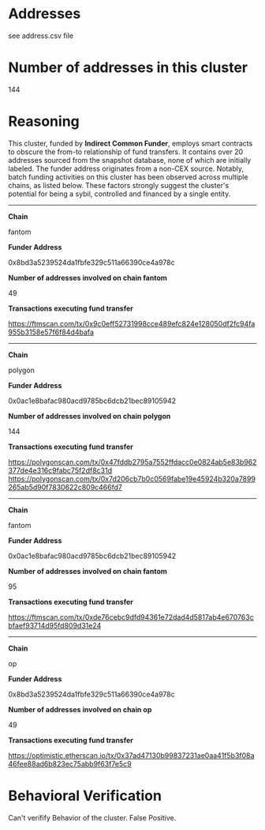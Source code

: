 # Addresses

see address.csv file

# Number of addresses in this cluster

144

# Reasoning

This cluster, funded by **Indirect Common Funder**, employs smart contracts to obscure the from-to relationship of fund transfers. It contains over 20 addresses sourced from the snapshot database, none of which are initially labeled. The funder address originates from a non-CEX source. Notably, batch funding activities on this cluster has been observed across multiple chains, as listed below. These factors strongly suggest the cluster's potential for being a sybil, controlled and financed by a single entity.

---

**Chain**

fantom

**Funder Address**

0x8bd3a5239524da1fbfe329c511a66390ce4a978c

**Number of addresses involved on chain fantom**

49

**Transactions executing fund transfer**

https://ftmscan.com/tx/0x9c0eff52731998cce489efc824e128050df2fc94fa955b3158e57f6f84d4bafa

---

**Chain**

polygon

**Funder Address**

0x0ac1e8bafac980acd9785bc6dcb21bec89105942

**Number of addresses involved on chain polygon**

144

**Transactions executing fund transfer**

https://polygonscan.com/tx/0x47fddb2795a7552ffdacc0e0824ab5e83b962377de4e316c9fabc75f2df8c31d
https://polygonscan.com/tx/0x7d206cb7b0c0569fabe19e45924b320a7899265ab5d90f7830622c809c466fd7

---

**Chain**

fantom

**Funder Address**

0x0ac1e8bafac980acd9785bc6dcb21bec89105942

**Number of addresses involved on chain fantom**

95

**Transactions executing fund transfer**

https://ftmscan.com/tx/0xde76cebc9dfd94361e72dad4d5817ab4e670763cbfaef93714d95fd809d31e24

---

**Chain**

op

**Funder Address**

0x8bd3a5239524da1fbfe329c511a66390ce4a978c

**Number of addresses involved on chain op**

49

**Transactions executing fund transfer**

https://optimistic.etherscan.io/tx/0x37ad47130b99837231ae0aa41f5b3f08a46fee88ad6b823ec75abb9f63f7e5c9

# Behavioral Verification

Can't verifify Behavior of the cluster. False Positive.
